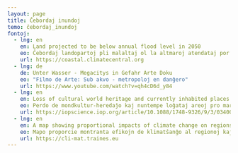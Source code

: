 ```yaml
---
layout: page
title: Ĉebordaj inundoj
temo: ĉebordaj_inundoj
fontoj:
  - lng: en
    en: Land projected to be below annual flood level in 2050
    eo: Ĉebordaj landopartoj pli malaltaj ol la altmaroj atendataj por 2050
    url: https://coastal.climatecentral.org
  - lng: de
    de: Unter Wasser - Megacitys in Gefahr Arte Doku
    eo: "Filmo de Arte: Sub akvo - metropoloj en danĝero"
    url: https://www.youtube.com/watch?v=qh4cD6d_y84
  - lng: en
    en: Loss of cultural world heritage and currently inhabited places to sea-level rise, Environmental Research Letters, 2014
    eo: Perdo de mondkultur-heredaĵo kaj nuntempe loĝataj areoj pro marleviĝo, Leteroj pri Mediesplorado, 2014
    url: https://iopscience.iop.org/article/10.1088/1748-9326/9/3/034001
  - lng: en
    en: A map showing proportional impacts of climate change on regions and people
    eo: Mapo proporcie montranta efikojn de klimatŝanĝo al regionoj kaj homoj
    url: https://cli-mat.traines.eu
---
```

